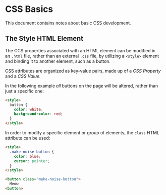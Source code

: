# CSS Basics

This document contains notes about basic CSS development.

## The Style HTML Element

The CCS properties associated with an HTML element can be modified in an `.html` file, rather than an external `.css` file, by utilizing a `<style>` element and binding it to another element, such as a button.

CSS attributes are organized as key-value pairs, made up of a *CSS Property* and a *CSS Value*.

In the following example *all* buttons on the page will be altered, rather than just a specific one:

```html
<style>
  button {
    color: white;
    background-color: red;
  }
</style>
```

In order to modify a specific element or group of elements, the `class` HTML attribute can be used:

```html
<style>
  .make-noise-button {
    color: blue;
    cursor: pointer;
  }
</style>

<button class="make-noise-button">
  Meow
<button>
```
